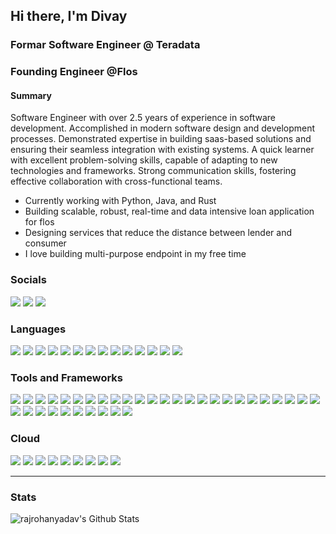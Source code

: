 ## Hi there, I'm Divay

### Formar Software Engineer @ Teradata
### Founding Engineer @Flos
#### Summary
Software Engineer with over 2.5 years of experience in software development. Accomplished in modern software design and development processes. Demonstrated expertise in building saas-based solutions and ensuring their seamless integration with existing systems. A quick learner with excellent problem-solving skills, capable of adapting to new technologies and frameworks. Strong communication skills, fostering effective collaboration with cross-functional teams.
- Currently working with Python, Java, and Rust
- Building scalable, robust, real-time and data intensive loan application for flos
- Designing services that reduce the distance between lender and consumer
- I love building multi-purpose endpoint in my free time

### Socials
[<img src="https://img.shields.io/badge/Divay%20Mohan-0A0A0A.svg?&logo=devdotto&logoColor=white"/>][dev.to]
[<img src="https://img.shields.io/badge/divaymohan-0A66C2.svg?&logo=linkedin&logoColor=white"/>][linkedin]
[<img src="https://img.shields.io/badge/divaymohan-000000.svg?&logo=x&logoColor=white"/>][Twitter]

### Languages
<img src="https://img.shields.io/badge/python%20-3776AB.svg?&style=for-the-badge&logo=python&logoColor=white"/> <img src="https://img.shields.io/badge/python%20-3776AB.svg?&style=for-the-badge&logo=java&logoColor=white"/>
<img src="https://img.shields.io/badge/javascript%20-F7DF1E.svg?&style=for-the-badge&logo=javascript&logoColor=black"/> 
<img src="https://img.shields.io/badge/typescript%20-3178C6.svg?&style=for-the-badge&logo=typescript&logoColor=white"/> 
<img src="https://img.shields.io/badge/markdown-000000.svg?&style=for-the-badge&logo=markdown&logoColor=white"/>
<img src="https://img.shields.io/badge/html5%20-E34F26.svg?&style=for-the-badge&logo=html5&logoColor=white"/>
<img src="https://img.shields.io/badge/css3%20-1572B6.svg?&style=for-the-badge&logo=css3&logoColor=white"/>
<img src="https://img.shields.io/badge/bash-4EAA25.svg?&style=for-the-badge&logo=gnubash&logoColor=white"/>
<img src="https://img.shields.io/badge/rust-000000.svg?&style=for-the-badge&logo=rust&logoColor=white"/>
<img src="https://img.shields.io/badge/dart-0175C2.svg?&style=for-the-badge&logo=C&logoColor=white"/>
<img src="https://img.shields.io/badge/dart-0175C2.svg?&style=for-the-badge&logo=C++&logoColor=white"/>
<img src="https://img.shields.io/badge/sass%20-CC6699.svg?&style=for-the-badge&logo=saas&logoColor=white"/>
<img src="https://img.shields.io/badge/ansible-EE0000.svg?&style=for-the-badge&logo=terraform&logoColor=white"/>
<img src="https://img.shields.io/badge/swagger-85EA2D.svg?&style=for-the-badge&logo=swagger&logoColor=white"/>

### Tools and Frameworks

<img src="https://img.shields.io/badge/git%20-F05032.svg?&style=for-the-badge&logo=git&logoColor=white"/> <img src="https://img.shields.io/badge/docker%20-2496ED.svg?&style=for-the-badge&logo=docker&logoColor=white"/>
<img src="https://img.shields.io/badge/kubernetes%20-326CE5.svg?&style=for-the-badge&logo=kubernetes&logoColor=white" />
<img src="https://img.shields.io/badge/mysql-4479A1.svg?&style=for-the-badge&logo=mysql&logoColor=white"/>
<img src="https://img.shields.io/badge/kafka-231F20.svg?&style=for-the-badge&logo=apachekafka&logoColor=white"/>
<img src="https://img.shields.io/badge/github%20-181717.svg?&style=for-the-badge&logo=github&logoColor=white"/>
<img src="https://img.shields.io/badge/react%20-61DAFB.svg?&style=for-the-badge&logo=react&logoColor=black" />
<img src="https://img.shields.io/badge/angular%20-DD0031.svg?&style=for-the-badge&logo=angular&logoColor=white"/>
<img src="https://img.shields.io/badge/fastapi%20-009688.svg?&style=for-the-badge&logo=fastapi&logoColor=white"/>
<img src="https://img.shields.io/badge/flask%20-000000.svg?&style=for-the-badge&logo=flask&logoColor=white"/>
<img src="https://img.shields.io/badge/next.js%20-000000.svg?&style=for-the-badge&logo=next.js&logoColor=white" />
<img src="https://img.shields.io/badge/gitlab%20-FC6D26.svg?&style=for-the-badge&logo=gitlab&logoColor=white"/>
<img src ="https://img.shields.io/badge/MongoDB-47A248.svg?&style=for-the-badge&logo=mongodb&logoColor=white"/>
<img src="https://img.shields.io/badge/PyTorch%20-EE4C2C.svg?&style=for-the-badge&logo=PyTorch&logoColor=white" />
<img src="https://img.shields.io/badge/Jupyter%20-F37626.svg?&style=for-the-badge&logo=Jupyter&logoColor=white" />
<img src="https://img.shields.io/badge/keras-D00000.svg?&style=for-the-badge&logo=keras&logoColor=white"/>
<img src="https://img.shields.io/badge/pandas%20-150458.svg?&style=for-the-badge&logo=pandas&logoColor=white" />
<img src="https://img.shields.io/badge/numpy%20-013243.svg?&style=for-the-badge&logo=numpy&logoColor=white" />
<img src="https://img.shields.io/badge/jenkins%20-D24939.svg?&style=for-the-badge&logo=jenkins&logoColor=white" />
<img src="https://img.shields.io/badge/tauri%20-24C8D8.svg?&style=for-the-badge&logo=tauri&logoColor=white" />
<img src="https://img.shields.io/badge/okta%20-007DC1.svg?&style=for-the-badge&logo=okta&logoColor=white" />
<img src="https://img.shields.io/badge/spring-6DB33F.svg?&style=for-the-badge&logo=spring&logoColor=white" />
<img src="https://img.shields.io/badge/Flutter%20-02569B.svg?&style=for-the-badge&logo=Flutter&logoColor=white" />
<img src="https://img.shields.io/badge/jira%20-0052CC.svg?&style=for-the-badge&logo=jira&logoColor=white" />
<img src="https://img.shields.io/badge/confluence%20-172B4D.svg?&style=for-the-badge&logo=confluence&logoColor=white" />
<img src="https://img.shields.io/badge/graphql%20-E10098.svg?&style=for-the-badge&logo=graphql&logoColor=white" />
<img src="https://img.shields.io/badge/datadog%20-632CA6.svg?&style=for-the-badge&logo=datadog&logoColor=white" />
<img src="https://img.shields.io/badge/django%20-092E20.svg?&style=for-the-badge&logo=django&logoColor=white" />
<img src="https://img.shields.io/badge/figma%20-F24E1E.svg?&style=for-the-badge&logo=figma&logoColor=white" />
<img src="https://img.shields.io/badge/firebase%20-FFCA28.svg?&style=for-the-badge&logo=firebase&logoColor=white" />
<img src="https://img.shields.io/badge/github%20actions%20-2088FF.svg?&style=for-the-badge&logo=githubactions&logoColor=white" />
<img src="https://img.shields.io/badge/github%20pages%20-222222.svg?&style=for-the-badge&logo=githubpages&logoColor=white" />
<img src="https://img.shields.io/badge/opencv%20-5C3EE8.svg?&style=for-the-badge&logo=opencv&logoColor=white" />
<img src="https://img.shields.io/badge/openid%20-F78C40.svg?&style=for-the-badge&logo=openid&logoColor=white" />
<img src="https://img.shields.io/badge/postgresql%20-4169E1.svg?&style=for-the-badge&logo=postgresql&logoColor=white" />

### Cloud
<img src="https://img.shields.io/badge/aws%20-232F3E.svg?&style=for-the-badge&logo=amazon%20aws&logoColor=white" /> <img src="https://img.shields.io/badge/aws%20lambda-FF9900.svg?&style=for-the-badge&logo=awslambda&logoColor=white" />
<img src="https://img.shields.io/badge/dynamodb-4053D6.svg?&style=for-the-badge&logo=amazondynamodb&logoColor=white" />
<img src="https://img.shields.io/badge/cloudwatch-FF4F8B.svg?&style=for-the-badge&logo=amazoncloudwatch&logoColor=white" />
<img src="https://img.shields.io/badge/apigateway-FF4F8B.svg?&style=for-the-badge&logo=amazonapigateway&logoColor=white" />
<img src="https://img.shields.io/badge/ec2-FF9900.svg?&style=for-the-badge&logo=amazonec2&logoColor=white" />
<img src="https://img.shields.io/badge/aws%20s3-569A31.svg?&style=for-the-badge&logo=amazons3&logoColor=white" />
<img src="https://img.shields.io/badge/aws%20fargate-FF9900.svg?&style=for-the-badge&logo=awsfargate&logoColor=white" />
<img src="https://img.shields.io/badge/azure%20-0078D4.svg?&style=for-the-badge&logo=microsoft%20azure&logoColor=white" />

---

### Stats

<img align="left" alt="rajrohanyadav's Github Stats" src="https://github-readme-stats.rajrohanyadav.vercel.app/api?username=rajrohanyadav&show_icons=true&hide_border=true&count_private=true&bg_color=30,e96443,904e95&title_color=fff&text_color=fff" />

[twitter]: https://twitter.com/divay_mohan
[linkedin]: https://www.linkedin.com/in/divaymohan
[dev.to]: https://dev.to/divaymohan


